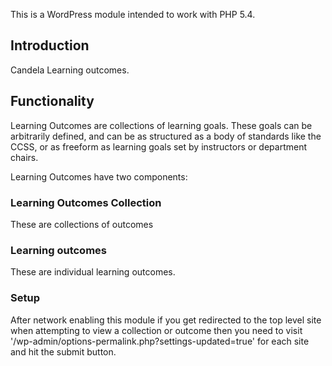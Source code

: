 This is a WordPress module intended to work with PHP 5.4.


## Introduction

Candela Learning outcomes.

## Functionality

Learning Outcomes are collections of learning goals. These goals can be arbitrarily
defined, and can be as structured as a body of standards like the CCSS, or as
freeform as learning goals set by instructors or department chairs.

Learning Outcomes have two components:

### Learning Outcomes Collection

These are collections of outcomes

### Learning outcomes

These are individual learning outcomes.

### Setup

After network enabling this module if you get redirected to the top level site
when attempting to view a collection or outcome then you need to visit
'/wp-admin/options-permalink.php?settings-updated=true' for each site and hit
the submit button.
